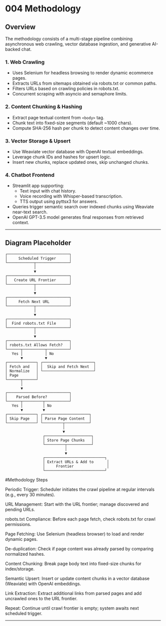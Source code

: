 # 004 Methodology

## Overview

The methodology consists of a multi-stage pipeline combining asynchronous web crawling, vector database ingestion, and generative AI-backed chat.

### 1. Web Crawling

- Uses Selenium for headless browsing to render dynamic ecommerce pages.
- Extracts URLs from sitemaps obtained via robots.txt or common paths.
- Filters URLs based on crawling policies in robots.txt.
- Concurrent scraping with asyncio and semaphore limits.

### 2. Content Chunking & Hashing

- Extract page textual content from `<body>` tag.
- Chunk text into fixed-size segments (default ~1000 chars).
- Compute SHA-256 hash per chunk to detect content changes over time.

### 3. Vector Storage & Upsert

- Use Weaviate vector database with OpenAI textual embeddings.
- Leverage chunk IDs and hashes for upsert logic.
- Insert new chunks, replace updated ones, skip unchanged chunks.

### 4. Chatbot Frontend

- Streamlit app supporting:
  - Text input with chat history.
  - Voice recording with Whisper-based transcription.
  - TTS output using pyttsx3 for answers.
- Queries trigger semantic search over indexed chunks using Weaviate near-text search.
- OpenAI GPT-3.5 model generates final responses from retrieved context.

---

## Diagram Placeholder
```
┌────────────────────────────┐
│     Scheduled Trigger      │
└────────────┬───────────────┘
             │
             ▼
┌────────────────────────────┐
│   Create URL Frontier      │
└────────────┬───────────────┘
             │
             ▼
┌────────────────────────────┐
│     Fetch Next URL         │
└────────────┬───────────────┘
             │
             ▼
┌────────────────────────────┐
│  Find robots.txt File      │
└────────────┬───────────────┘
             │
             ▼
┌────────────────────────────┐
│ robots.txt Allows Fetch?   │
└──────┬──────────┬──────────┘
   Yes │          │ No
       ▼          ▼
┌─────────────┐ ┌───────────────────────┐
│ Fetch and   │ │  Skip and Fetch Next  │
│ Normalize   │ └───────────────────────┘
│ Page        │
└──────┬──────┘
       │
       ▼
┌────────────────────────────┐
│    Parsed Before?          │
└──────┬─────────┬───────────┘
   Yes │         │ No
       ▼         ▼
┌─────────────┐ ┌─────────────────────┐
│ Skip Page   │ │ Parse Page Content  │
└─────────────┘ └─────────┬───────────┘
                          │
                          ▼
                 ┌─────────────────────┐
                 │ Store Page Chunks   │
                 └─────────┬───────────┘
                           │
                           ▼
                 ┌───────────────────────────┐
                 │ Extract URLs & Add to      │
                 │     Frontier               │
                 └───────────────────────────┘

```
#Methodology Steps

Periodic Trigger: Scheduler initiates the crawl pipeline at regular intervals (e.g., every 30 minutes).

URL Management: Start with the URL frontier; manage discovered and pending URLs.

robots.txt Compliance: Before each page fetch, check robots.txt for crawl permissions.

Page Fetching: Use Selenium (headless browser) to load and render dynamic pages.

De-duplication: Check if page content was already parsed by comparing normalized hashes.

Content Chunking: Break page body text into fixed-size chunks for index/storage.

Semantic Upsert: Insert or update content chunks in a vector database (Weaviate) with OpenAI embeddings.

Link Extraction: Extract additional links from parsed pages and add uncrawled ones to the URL frontier.

Repeat: Continue until crawl frontier is empty; system awaits next scheduled trigger.

---